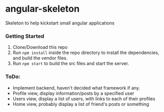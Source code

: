 # angular-skeleton
Skeleton to help kickstart small angular applications

### Getting Started

1) Clone/Download this repo
2) Run `npm install` inside the repo directory to install the dependencies, and build the vendor files.
3) Run `npm start` to build the src files and start the server.

### ToDo:
* Implement backend, haven't decided what framework if any.
* Profile view, display information/posts by a specified user
* Users view, display a list of users, with links to each of their profiles
* Home view, probably display a list of friend's posts or something